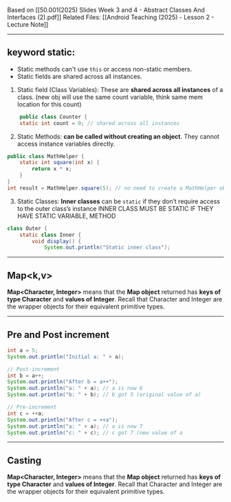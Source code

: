 Based on [[50.001(2025) Slides  Week 3 and 4 - Abstract Classes And Interfaces (2).pdf]] 
Related Files: [[Android Teaching (2025) - Lesson 2 - Lecture Note]]

---

## keyword **static**:
- Static methods can't use `this` or access non-static members.
- Static fields are shared across all instances.

1. Static field (Class Variables): These are **shared across all instances** of a class. (new obj will use the same count variable, think same mem location for this count)
```java 
	public class Counter {
    static int count = 0; // shared across all instances
```

2. Static Methods: **can be called without creating an object**. They cannot access instance variables directly.
```java
public class MathHelper {
    static int square(int x) {
        return x * x;
    }
}
int result = MathHelper.square(5); // no need to create a MathHelper object
```

3. Static Classes: **Inner classes** can be `static` if they don’t require access to the outer class’s instance INNER CLASS MUST BE STATIC IF THEY HAVE STATIC VARIABLE, METHOD
```java
class Outer {
    static class Inner {
        void display() {
            System.out.println("Static inner class");
```

---

## Map<k,v>

**Map<Character, Integer>** means that the **Map object** returned has **keys of type Character** and **values of Integer**. Recall that Character and Integer are the wrapper objects for their equivalent primitive types.

---

## Pre and Post increment

```java
int a = 5;
System.out.println("Initial a: " + a);

// Post-increment
int b = a++;
System.out.println("After b = a++");
System.out.println("a: " + a); // a is now 6
System.out.println("b: " + b); // b got 5 (original value of a)

// Pre-increment
int c = ++a;
System.out.println("After c = ++a");
System.out.println("a: " + a); // a is now 7
System.out.println("c: " + c); // c got 7 (new value of a
```

---

## Casting 

**Map<Character, Integer>** means that the **Map object** returned has **keys of type Character** and **values of Integer**. Recall that Character and Integer are the wrapper objects for their equivalent primitive types.
